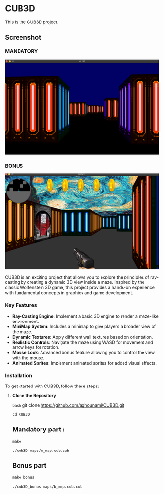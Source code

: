 # CUB3D

This is the CUB3D project.

## Screenshot

### MANDATORY
![Image 1](https://github.com/aghounami/CUB3D/raw/master/images/image1.png)

### BONUS
![Image 1](https://github.com/aghounami/CUB3D/raw/master/images/image2.png)


CUB3D is an exciting project that allows you to explore the principles of ray-casting by creating a dynamic 3D view inside a maze. Inspired by the classic Wolfenstein 3D game, this project provides a hands-on experience with fundamental concepts in graphics and game development.

### Key Features

- **Ray-Casting Engine**: Implement a basic 3D engine to render a maze-like environment.
- **MiniMap System**: Includes a minimap to give players a broader view of the maze.
- **Dynamic Textures**: Apply different wall textures based on orientation.
- **Realistic Controls**: Navigate the maze using WASD for movement and arrow keys for rotation.
- **Mouse Look**: Advanced bonus feature allowing you to control the view with the mouse.
- **Animated Sprites**: Implement animated sprites for added visual effects.

### Installation

To get started with CUB3D, follow these steps:

1. **Clone the Repository**

   ``bash``
   git clone https://github.com/aghounami/CUB3D.git
   <pre><code>cd CUB3D</code></pre>
   ## Mandatory part :
   <pre><code>make</code></pre>
   <pre><code>./cub3D maps/m_map.cub.cub </code></pre>
   ## Bonus part
   <pre><code>make bonus</code></pre>
   <pre><code>./cub3D_bonus maps/b_map.cub.cub </code></pre>
